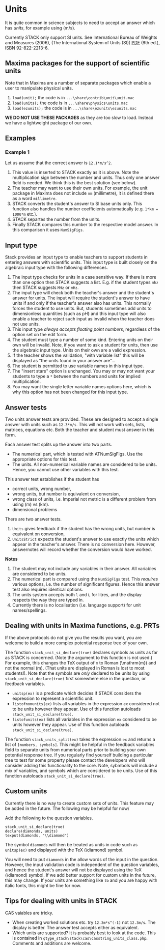 # Units

It is quite common in science subjects to need to accept an answer which has _units_, for example using \(m/s\).

Currently STACK only support SI units.   See International Bureau of Weights and Measures (2006), (The International System of Units (SI)) [PDF](http://www.bipm.org/utils/common/pdf/si_brochure_8_en.pdf) (8th ed.), ISBN 92-822-2213-6.

## Maxima packages for the support of scientific units  ##

Note that in Maxima are a number of separate packages which enable a user to manipulate physical units.

1. `load(unit);` the code is in `...\share\contrib\unit\unit.mac`
2. `load(units);` the code is in `...\share\physics\units.mac`
3. `load(ezunits);` the code is in `...\share\ezunits\ezunits.mac`

**WE DO NOT USE THESE PACKAGES** as they are too slow to load.  Instead we have a lightweight package of our own.

## Examples  ##

### Example 1  ###

Let us assume that the correct answer is `12.1*m/s^2`.

1. This value is inserted to STACK exactly as it is above. Note the multiplication sign between
   the number and units. Thus only one answer field is needed. We think this is the best solution (see below).
2. The teacher may want to use their own units. For example, the unit package in Maxima does not
   include `mm` (millimetre), it is defined there as a word `millimetre`.
3. STACK converts the student's answer to SI base units only.
   This function also handles the number coefficients automatically (e.g. `1*km = 1000*m` etc.).
4. STACK separtes the number from the units.
5. Finally STACK compares this number to the respective model answer. In this comparison it uses `NumSigFigs`.

## Input type ##

Stack provides an input type to enable teachers to support students in entering answers with scientific units.
This input type is built closely on the algebraic input type with the following differences.

1. The input type checks for units in a case sensitive way.  If there is more than one option then STACK suggests a list.  E.g. if the student types `mhz` then STACK suggests `MHz` or `mHz`.
2. The input type will check both the teacher's answer and the student's answer for units.  The input will require the student's answer to have units if and only if the teacher's answer also has units.  This normally forces the student to use units.  But, students sometimes add units to dimensionless quantities (such as pH) and this input type will also enable a teacher to reject such input as invalid when the teacher does not use units.
3. This input type *always accepts floating point numbers*, regardless of the option set on the edit form.
4. The student must type a number of some kind.  Entering units on their own will be invalid.  Note, if you want to ask a student for units, then use the algebraic input type.  Units on their own are a valid expression.
5. If the teacher shows the validation, "with variable list" this will be displayed as "the units found in your answer are"...
6. The student is permitted to use variable names in this input type.
7. The "insert stars" option is unchanged.  You may or may not want your students to type a `*` between the numbers and units for implied multiplication.  
8. You may want the single letter variable names options here, which is why this option has not been changed for this input type.

## Answer tests  ##

Two units answer tests are provided.  These are designed to accept a single answer with units such as `12.3*m/s`.  This will not work with sets, lists, matrices, equations etc.  Both the teacher and student must answer in this form.

Each answer test splits up the answer into two parts.
  * The numerical part, which is tested with ATNumSigFigs.  Use the appropriate options for this test.
  * The units.  All non-numerical variable names are considered to be units.  Hence, you cannot use other variables with this test.

This answer test establishes if the student has

* correct units, wrong number,
* wrong units, but number is equivalent on conversion,
* wrong class of units, i.e. Imperial not metric is a different problem from using \(m\) vs \(km\).
* dimensional problems

There are two answer tests.
1. `Units` gives feedback if the student has the wrong units, but number is equivalent on conversion,
2. `UnitsStrict` expects the student's answer to use exactly the units which appear in the teacher's answer.  There is no conversion here.  However, answernotes will record whether the conversion would have worked.

__Notes__

1. The student may not include any variables in their answer.  All variables are considered to be units.
2. The numerical part is compared using the `NumSigFigs` test.  This *requires* various options, i.e. the number of significant figures.  Hence this answer test also requires identical options.
3. The units system accepts both `l` and `L` for litres, and the display respects the way they are typed in.
4. Currently there is no localisation (i.e. language support) for unit names/spellings.

## Dealing with units in Maxima functions, e.g. PRTs  ##

If the above protocols do not give you the results you want, you are welcome to build a more complex potential response tree of your own.

The function `stack_unit_si_declare(true)` declares symbols as units as far as STACK is concerned.  (Note the argument to this function is not used.)  For example, this changes the TeX output of `m` to Roman \(\mathrm{m}\) and not the normal \(m\).  (That units are displayed in Roman is lost to most students!).  Note that the symbols are *only* declared to be units by using `stack_unit_si_declare(true)` first somewhere else in the question, or feedback variables.

* `unitsp(ex)` is a predicate which decides if STACK considers the expression to represent a scientific unit.  
* `listofnonunits(ex)` lists all variables in the expression `ex` considered not to be units however they appear.  Use of this function autoloads `stack_unit_si_declare(true)`.
* `listofunits(ex)` lists all variables in the expression `ex` considered to be units however they appear. Use of this function autoloads `stack_unit_si_declare(true)`.

The function `stack_units_split(ex)` takes the expression `ex` and returns a list of `[numbers, symbols]`.  This might be helpful in the feedback variables field to separate units from numerical parts prior to building your own potential response tree.  If you regularly find yourself building a particular tree to test for some property please contact the developers who will consider adding this functionality to the core.  Note, sybmbols will include a mix of variables, and symbols which are considered to be units. Use of this function autoloads `stack_unit_si_declare(true)`.

## Custom units ##

Currently there is no way to create custom sets of units.  This feature may be added in the future.  The following may be helpful for now/

Add the following to the question variables.

    stack_unit_si_declare(true)
    declare(diamonds, units)
    texput(diamonds, "\\diamond")

The symbol `diamonds` will then be treated as units in code such as `unitsp(ex)` and displayed with the TeX \(\diamond\) symbol.

You will need to put `diamonds` in the allow words of the input in the question.  However, the input validation code is independent of the question variables, and hence the student's answer will not be displayed using the TeX \(\diamond\) symbol.  If we add better support for custom units in the future, this may change.  If your units are something like `lb` and you are happy with italic fonts, this might be fine for now.


## Tips for dealing with units in STACK ##

CAS vaiables are tricky.

*  When creating worked solutions etc. try `12.3m*s^(-1)` not `12.3m/s`.  The display is better.  The answer test accepts either as equivalent.
*  Which units are supported?  It is probably best to look at the code.  This is contained in `qtype_stack\stack\cas\casstring_units_class.php`.  Comments and additions are welcome.
